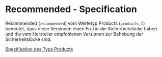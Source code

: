 # Recommended - Specification

Recommended (`recommended`) vom Wertetyp Products (`products_t`) bedeutet, dass diese Versionen einen Fix für die Sicherheitslücke haben und die vom Hersteller empfohlenen Versionen zur Behebung der Sicherheitslücke sind.

[Spezifikation des Typs Products](types/products-spec.de.md)
